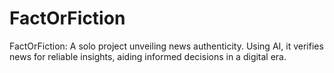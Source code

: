 # FactOrFiction
FactOrFiction: A solo project unveiling news authenticity. Using AI, it verifies news for reliable insights, aiding informed decisions in a digital era.
